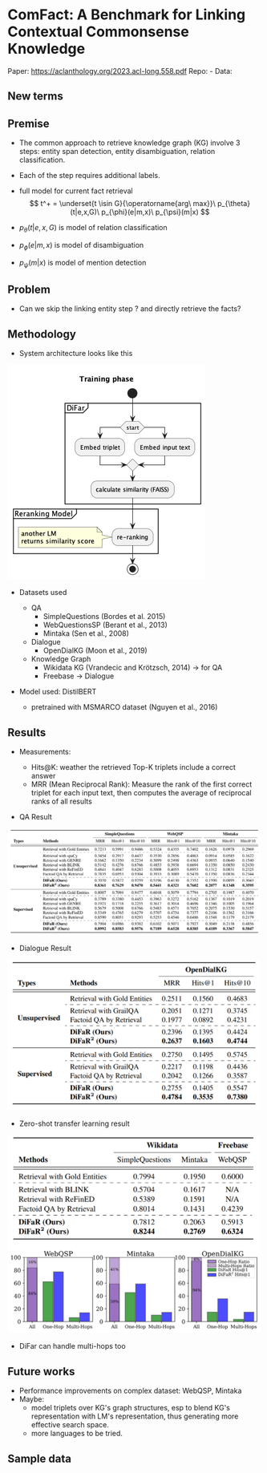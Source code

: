 # ComFact: A Benchmark for Linking Contextual Commonsense Knowledge 
Paper: https://aclanthology.org/2023.acl-long.558.pdf
Repo:  -
Data:  

## New terms


## Premise
* The common approach to retrieve knowledge graph (KG) involve 3 steps: entity  span detection, entity disambiguation, relation classification. 
* Each of the step requires additional labels.
* full model for current fact retrieval
$$
    t^+ = \underset{t \isin G}{\operatorname{arg\ max}}\  p_{\theta}(t|e,x,G)\ p_{\phi}(e|m,x)\ p_{\psi}(m|x)
$$

* $p_{\theta}(t|e,x,G)$ is model of relation classification
* $p_{\phi}(e|m,x)$ is model of disambiguation
* $p_{\psi}(m|x)$ is model of mention detection

## Problem
* Can we skip the linking entity step ? and directly retrieve the facts?

## Methodology
* System architecture looks like this

![architecture](Direct-Fact-Retrieval-from-Knowledge-Graphs-without-Entity-Linking/1-architecture.png)

* Datasets used
    * QA
        * SimpleQuestions (Bordes et al. 2015)
        * WebQuestionsSP (Berant et al., 2013)
        * Mintaka (Sen et al., 2008)
    * Dialogue
        * OpenDialKG (Moon et al., 2019)
    * Knowledge Graph
        * Wikidata KG  (Vrandecic and Krötzsch, 2014) -> for QA
        * Freebase -> Dialogue

* Model used: DistilBERT
    * pretrained with MSMARCO dataset (Nguyen et al., 2016)

## Results

* Measurements:
    * Hits@K: weather the retrieved Top-K triplets include a correct answer
    * MRR (Mean Reciprocal Rank): Measure the rank of the first correct triplet for each input text, then computes the average of reciprocal ranks of all results

* QA Result

![figure1](Direct-Fact-Retrieval-from-Knowledge-Graphs-without-Entity-Linking/figure1.png)
* Dialogue Result

![figure2](Direct-Fact-Retrieval-from-Knowledge-Graphs-without-Entity-Linking/figure2.png)
* Zero-shot transfer learning result

![figure3](Direct-Fact-Retrieval-from-Knowledge-Graphs-without-Entity-Linking/figure3.png)

* DiFar can handle multi-hops too


## Future works
* Performance improvements on complex dataset: WebQSP, Mintaka
* Maybe:
    * model triplets over KG's graph structures, esp to blend KG's representation with LM's representation, thus generating more effective search space.
    * more languages to be tried.



## Sample data



